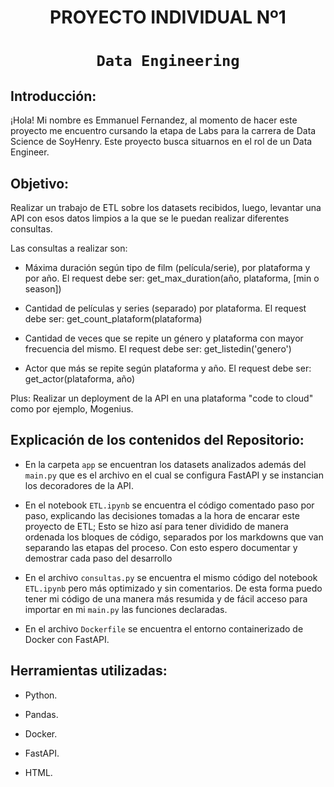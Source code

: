 # <h1 align=center> **PROYECTO INDIVIDUAL Nº1** </h1>

# <h1 align=center>**`Data Engineering`**</h1>

## Introducción:

¡Hola! Mi nombre es Emmanuel Fernandez, al momento de hacer este proyecto me encuentro cursando la etapa de Labs para la carrera de Data Science de SoyHenry. Este proyecto busca situarnos en el rol de un Data Engineer.

## Objetivo: 

Realizar un trabajo de ETL sobre los datasets recibidos, luego, levantar una API con esos datos limpios a la que se le puedan realizar diferentes consultas.

Las consultas a realizar son:

+ Máxima duración según tipo de film (película/serie), por plataforma y por año.
    El request debe ser: get_max_duration(año, plataforma, [min o season])

+ Cantidad de películas y series (separado) por plataforma.
    El request debe ser: get_count_plataform(plataforma)  
  
+ Cantidad de veces que se repite un género y plataforma con mayor frecuencia del mismo.
    El request debe ser: get_listedin('genero')  

+ Actor que más se repite según plataforma y año.
    El request debe ser: get_actor(plataforma, año)

Plus: Realizar un deployment de la API en una plataforma "code to cloud" como por ejemplo, Mogenius.

## Explicación de los contenidos del Repositorio:

+ En la carpeta `app` se encuentran los datasets analizados además del `main.py` que es el archivo en el cual se configura FastAPI y se instancian los decoradores de la API.

+ En el notebook `ETL.ipynb` se encuentra el código comentado paso por paso, explicando las decisiones tomadas a la hora de encarar este proyecto de ETL;
    Esto se hizo así para tener dividido de manera ordenada los bloques de código, separados por los markdowns que van separando las etapas del proceso.
    Con esto espero documentar y demostrar cada paso del desarrollo

+ En el archivo `consultas.py` se encuentra el mismo código del notebook `ETL.ipynb` pero más optimizado y sin comentarios.
    De esta forma puedo tener mi código de una manera más resumida y de fácil acceso para importar en mi `main.py` las funciones declaradas.

+ En el archivo `Dockerfile` se encuentra el entorno containerizado de Docker con FastAPI.

## Herramientas utilizadas:

+ Python.

+ Pandas.

+ Docker.

+ FastAPI.

+ HTML.